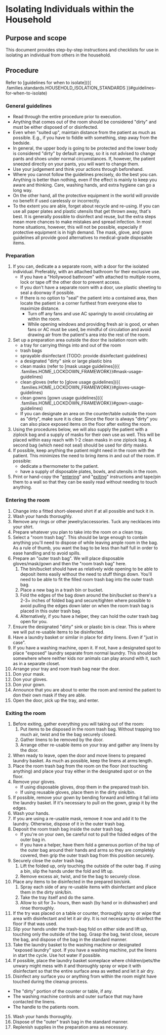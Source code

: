 # Isolating Individuals within the Household

## Purpose and scope

This document provides step-by-step instructions and checklists for use in isolating an individual from others in the household.

## Procedure

Refer to [guidelines for when to isolate]({{ .families.standards.HOUSEHOLD_ISOLATION_STANDARDS }}#guidelines-for-when-to-isolate)

### General guidelines

* Read through the entire procedure prior to execution.
* Anything that comes out of the room should be considered "dirty" and must be either disposed of or disinfected.
* Even when "suited up", maintain distance from the patient as much as possible. E.g., if you have to fiddle with something, step away from the bedside.
* In general, the upper body is going to be protected and the lower body is considered "dirty" by default anyway, so it is not advised to change pants and shoes under normal circumstances. If, however, the patient sneezed directly on your pants, you will want to change them.
* Use your judgement and think your actions through beforehand.
* Where you cannot follow the guidelines precisely, do the best you can. Anything is better than nothing, even if the effect is mainly to keep you aware and thinking. Care, washing hands, and extra hygiene can go a long way.
* On the other hand, all the protective equipment in the world will provide no benefit if used carelessly or incorrectly.
* To the extent you are able, forget about recycle and re-using. If you can use all paper plates and plastic utensils that get thrown away, that's best. It is generally possible to disinfect and reuse, but the extra steps mean more chances to make mistakes and spread infection. In most home situations, however, this will not be possible, especially if protective equipment is in high  demand. The mask, glove, and gown guidelines all provide good alternatives to medical-grade disposable items.

### Preparation

1. If you can, dedicate a a separate room, with a door for the isolated individual. Preferably, with an attached bathroom for their exclusive use.
   * If you have a "Hollywood bathroom" with attached to multiple rooms, lock or tape off the other door to prevent access.
   * If you don't have a separate room with a door, use plastic sheeting to seal a doorway if possible.
   * If there is no option to "seal" the patient into a contained area, then locate the patient in a corner furthest from everyone else to maximize distance.
      * Turn off any fans and use AC sparingly to avoid circulating air within the room.
      * While opening windows and providing fresh air is good, or when fans or AC must be used, be mindful of circulation and avoid drawing air from the patient's area into the rest of the room.
2. Set up a preparation area outside the door the isolation room with:
   * a tray for carrying things into and out of the room
   * trash bags
   * sprayable disinfectant (TODO: provide disinfectant guidelines)
   * a designated "dirty" sink or large plastic bins
   * clean masks (refer to [mask usage guidelines]({{ .families.HOME_LOCKDOWN_FRAMEWORK}}#mask-usage-guidelines)
   * clean gloves (refer to [glove usage guidelines]({{ .families.HOME_LOCKDOWN_FRAMEWORK}}#gloves-usage-guidelines)
   * clean gowns [gown usage guidelines]({{ .families.HOME_LOCKDOWN_FRAMEWORK}}#gown-usage-guidelines)
   * If you can  designate an area on the counter/table outside the room as "dirty", make sure it is clear. Since the floor is always "dirty" you can also place exposed items on the floor after exiting the room.
3. Using the procedures below, we will also supply the patient with a ziplock bag and a supply of masks for their own use as well. This will be placed within easy reach with 1-2 clean masks in one ziplock bag. A second bag (which need not seal) should be used for dirty masks.
4. If possible, keep anything the patient might need in the room with the patient. This minimizes the need to bring items in and out of the room. If possible:
   * dedicate a thermometer to the patient.
   * have a supply of disposable plates, bowls, and utensils in the room.
5. Print or hand-copy the "[entering](#entering-the-room)" and "[exiting](#exiting-the-room)" instructions and tape/pin them to a wall so that they can be easily read without needing to touch anything.

### Entering the room

1. Change into a fitted short-sleeved shirt if at all possible and tuck it in.
2. Wash your hands thoroughly.
3. Remove any rings or other jewelry/accessories. Tuck any necklaces into your shirt.
4. Prepare whatever you plan to take into the room on a clean tray.
5. Select a "room trash bag". This should be large enough to contain anything you'll need to dispose of while leaving ample room in the bag. As a rule of thumb, you want the bag to be less than half full in order to ease handling and to avoid spills.
6. Prepare an "outer trash bag". We will place disposable gloves/mask/gown and then the "room trash bag" here.
   1. The bin/bucket should have as relatively wide opening to be able to deposit items easily without the need to stuff things down. You'll need to be able to fit the filled room trash bag into the outer trash bag.
   2. Place a new bag in a trash bin or bucket.
   3. Fold the edges of the bag down around the bin/bucket so there's a 2-3+ inches of folded bag and secure/tighten where possible to avoid pulling the edges down later on when the room trash bag is placed in this outer trash bag.
   4. Alternatively, if you have a helper, they can hold the outer trash bag open for you.
7. Ensure the designated "dirty" sink or plastic bin is clear. This is where we will put re-usable items to be disinfected.
8. Have a laundry basket or similar in place for dirty linens. Even if "just in case".
9. If you have a washing machine, open it. If not, have a designated spot to place "exposed" laundry separate from normal laundry. This should be somewhere where neither kids nor animals can play around with it, such as in a separate closet.
10. Arrange your tray and room trash bag near the door.
11. Don your mask.
12. Don your gloves.
13. Don your gown.
14. Announce that you are about to enter the room and remind the patient to don their own mask if they are able.
15. Open the door, pick up the tray, and enter.

### Exiting the room

1. Before exiting, gather everything you will taking out of the room:
   1. Put items to be disposed in the room trash bag. Without trapping too much air, twist and tie the bag securely closed.
   2. Gather linens to be removed by the door.
   3. Arrange other re-usable items on your tray and gather any linens by the door.
2. When ready to leave, open the door and move linens to prepared laundry basket. As much as possible, keep the linens at arms length.
3. Place the room trash bag from the room on the floor (not touching anything) and place your tray either in the designated spot or on the floor.
4. Remove your gloves.
   * If using disposable gloves, drop them in the prepared trash bin.
   * If using reusable gloves, place them in the dirty sink/bin.
5. If possible, remove your gown by bending forward and letting it fall into the laundry basket. If it's necessary to pull on the gown, grasp it by the edges.
6. Wash your hands.
7. If you are using a re-usable mask, remove it now and add it to the laundry. Otherwise, dispose of it in the outer trash bag.
8. Deposit the room trash bag inside the outer trash bag.
   * If you're on your own, be careful not to pull the folded edges of the outer bag in.
   * If you have a helper, have them  fold a generous portion of the top of the outer bag around their hands and arms so they are completely covered, then grip the outer trash bag from this position securely.
9. Securely close the outer trash bag.
   1. Lift the folded up, only touching the outside of the outer bag. If using a bin, slip the hands under the fold and lift up.
   2. Remove excess air, twist, and tie the bag to securely close.
9. Place any items to be disinfected in the prepared bin/sink.
   1. Spray each side of any re-usable items with disinfectant and place them in the dirty sink/bin.
   2. Take the tray itself and do the same.
   3. Allow to sit for 3+ hours, then wash (by hand or in dishwasher) and rinse thoroughly.
10. If the try was placed on a table or counter, thoroughly spray or wipe that area with disinfectant and let it air dry. It is not necessary to disinfect the floor if that was used.
11. Slip your hands under the trash-bag fold on either side and lift up, touching only the outside of the bag. Grasp the bag, twist close, secure the bag, and dispose of the bag in the standard manner.
12. Take the laundry basket to the washing machine or designated "exposed laundry" spot. If you have a washing machine, put the linens in start the cycle. Use hot water if possible.
13. If possible, place the laundry basket someplace where children/pets/the unwary might mess with it and thoroughly spray or wipe it with disinfectant so that the entire surface area as wetted and let it air dry.
14. Disinfect any surface you or anything from within the room might have touched during the cleanup process.
   * The "dirty" portion of the counter or table, if any.
   * The washing machine controls and outer surface that may have contacted the linens.
   * The handle to the patients room.
15. Wash your hands thoroughly.
16. Dispose of the "outer" trash bag in the standard manner.
17. Replenish supplies in the preparation area as necessary.

